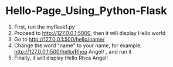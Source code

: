 # Hello-Page_Using_Python-Flask
1. First, run the myflask1.py
2. Proceed to http://127.0.0.1:5000, then it will display Hello world
3. Go to http://127.0.0.1:500/hello/name/
4. Change the word "name" to your name, for example, http://127.0.0.1:500/hello/Rhea Angel/ , and run it
5. Finally, it will display Hello Rhea Angel!
